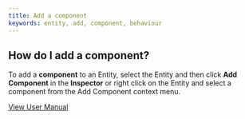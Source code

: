 ```yaml
---
title: Add a component
keywords: entity, add, component, behaviour
---
```


## How do I add a component?

To add a **component** to an Entity, select the Entity and then click **Add Component** in the **Inspector** or right click on the Entity and select a component from the Add Component context menu.

<a class="docs" href="http://developer.playcanvas.com/en/user-manual/packs/components/" target="_blank">View User Manual</a>

